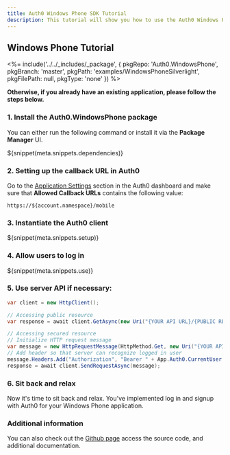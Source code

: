 ```yaml
---
title: Auth0 Windows Phone SDK Tutorial
description: This tutorial will show you how to use the Auth0 Windows Phone SDK to add authentication and authorization to your mobile app.
---
```


## Windows Phone Tutorial

<%= include('../../_includes/_package', {
  pkgRepo: 'Auth0.WindowsPhone',
  pkgBranch: 'master',
  pkgPath: 'examples/WindowsPhoneSilverlight',
  pkgFilePath: null,
  pkgType: 'none'
}) %>

**Otherwise, if you already have an existing application, please follow the steps below.**

### 1. Install the Auth0.WindowsPhone package

You can either run the following command or install it via the **Package Manager** UI.

${snippet(meta.snippets.dependencies)}

### 2. Setting up the callback URL in Auth0

<div class="setup-callback">
<p>Go to the <a href="${uiAppSettingsURL}">Application Settings</a> section in the Auth0 dashboard and make sure that <strong>Allowed Callback URLs</strong> contains the following value:</p>

<pre><code>https://${account.namespace}/mobile</pre></code>
</div>

### 3. Instantiate the Auth0 client

${snippet(meta.snippets.setup)}

### 4. Allow users to log in

${snippet(meta.snippets.use)}

### 5. Use server API if necessary:

```cs
var client = new HttpClient();

// Accessing public resource
var response = await client.GetAsync(new Uri("{YOUR API URL}/{PUBLIC RESOURCE}"));

// Accessing secured resource
// Initialize HTTP request message
var message = new HttpRequestMessage(HttpMethod.Get, new Uri("{YOUR API URL}/{SECURED RESOURCE}"));
// Add header so that server can recognize logged in user
message.Headers.Add("Authorization", "Bearer " + App.Auth0.CurrentUser.IdToken);
response = await client.SendRequestAsync(message);
```

### 6. Sit back and relax

Now it's time to sit back and relax. You've implemented log in and signup with Auth0 for your Windows Phone application.


### Additional information
You can also check out the [Github page](https://github.com/auth0/auth0.windowsphone) access the source code, and additional documentation.
